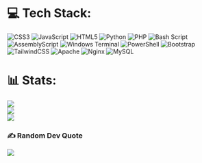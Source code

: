 <!-- <img align="center" src="https://i.postimg.cc/0yd0KFmc/github-header-image-2.png&https://github.com/Christian93111"/>

<br> -->

<!-- <p align="center">🌐 Still Learning And Exploring in a World of Technology</p> -->

 <!-- <h3 align="center">Languages and Tools:</h3>

<p align="center">
  <a href="https://skillicons.dev">
    <img src="https://skillicons.dev/icons?i=html,css,bootstrap,js,py,nodejs,git" />
  </a>
</p> -->

<!-- <img align="left" src="https://github-readme-stats.vercel.app/api/top-langs?username=christian93111&theme=transparent&show_icons=true&locale=en&layout=compact" alt="christian93111"/> -->

<!-- <img align="right" src="https://github-readme-stats.vercel.app/api?username=christian93111&theme=transparent&show_icons=true&locale=en" alt="christian93111"/> -->

<!-- <img align="center" src="https://streak-stats.demolab.com/?user=Christian93111&theme=transparent&https://git.io/streak-stats"/> -->


# 💻 Tech Stack:
![CSS3](https://img.shields.io/badge/css3-%231572B6.svg?style=for-the-badge&logo=css3&logoColor=white) ![JavaScript](https://img.shields.io/badge/javascript-%23323330.svg?style=for-the-badge&logo=javascript&logoColor=%23F7DF1E) ![HTML5](https://img.shields.io/badge/html5-%23E34F26.svg?style=for-the-badge&logo=html5&logoColor=white) ![Python](https://img.shields.io/badge/python-3670A0?style=for-the-badge&logo=python&logoColor=ffdd54) ![PHP](https://img.shields.io/badge/php-%23777BB4.svg?style=for-the-badge&logo=php&logoColor=white) ![Bash Script](https://img.shields.io/badge/bash_script-%23121011.svg?style=for-the-badge&logo=gnu-bash&logoColor=white) ![AssemblyScript](https://img.shields.io/badge/assembly%20script-%23000000.svg?style=for-the-badge&logo=assemblyscript&logoColor=white) ![Windows Terminal](https://img.shields.io/badge/Windows%20Terminal-%234D4D4D.svg?style=for-the-badge&logo=windows-terminal&logoColor=white) ![PowerShell](https://img.shields.io/badge/PowerShell-%235391FE.svg?style=for-the-badge&logo=powershell&logoColor=white) ![Bootstrap](https://img.shields.io/badge/bootstrap-%238511FA.svg?style=for-the-badge&logo=bootstrap&logoColor=white) ![TailwindCSS](https://img.shields.io/badge/tailwindcss-%2338B2AC.svg?style=for-the-badge&logo=tailwind-css&logoColor=white) ![Apache](https://img.shields.io/badge/apache-%23D42029.svg?style=for-the-badge&logo=apache&logoColor=white) ![Nginx](https://img.shields.io/badge/nginx-%23009639.svg?style=for-the-badge&logo=nginx&logoColor=white) ![MySQL](https://img.shields.io/badge/mysql-4479A1.svg?style=for-the-badge&logo=mysql&logoColor=white)
# 📊 Stats:
![](https://github-readme-stats.vercel.app/api?username=Christian93111&theme=transparent&hide_border=false&include_all_commits=true&count_private=true)<br/>
![](https://nirzak-streak-stats.vercel.app/?user=Christian93111&theme=transparent&hide_border=false)<br/>
![](https://github-readme-stats.vercel.app/api/top-langs/?username=Christian93111&theme=transparent&hide_border=false&include_all_commits=true&count_private=true&layout=compact)

### ✍️ Random Dev Quote
![](https://quotes-github-readme.vercel.app/api?type=horizontal&theme=radical)

<!-- ### 🔝 Top Contributed Repo
![](https://github-contributor-stats.vercel.app/api?username=Christian93111&limit=5&theme=dark&combine_all_yearly_contributions=true) -->

<!-- [![](https://visitcount.itsvg.in/api?id=Christian93111&icon=0&color=0)](https://visitcount.itsvg.in) -->
